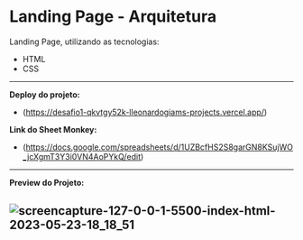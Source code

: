 #  Landing Page  - Arquitetura

Landing Page, utilizando as tecnologias:
- HTML
- CSS
____________________________________________________________________________________
<b>Deploy do projeto: </b>
- (https://desafio1-qkvtgy52k-lleonardogiams-projects.vercel.app/)

<b>Link do Sheet Monkey: </b>
- (https://docs.google.com/spreadsheets/d/1UZBcfHS2S8garGN8KSujWO_jcXgmT3Y3i0VN4AoPYkQ/edit)
_______________________________________________________________________________________
<b>Preview do Projeto: </b>

## ![screencapture-127-0-0-1-5500-index-html-2023-05-23-18_18_51](https://github.com/maxsoares13/Desafio1DNC/assets/118302093/3efe29b4-90df-4f5e-8cfc-628eabf568d8)
